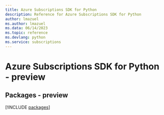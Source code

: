 ```yaml
---
title: Azure Subscriptions SDK for Python
description: Reference for Azure Subscriptions SDK for Python
author: lmazuel
ms.author: lmazuel
ms.data: 06/14/2023
ms.topic: reference
ms.devlang: python
ms.service: subscriptions
---
```

# Azure Subscriptions SDK for Python - preview
## Packages - preview
[!INCLUDE [packages](subscriptions-index.md)]